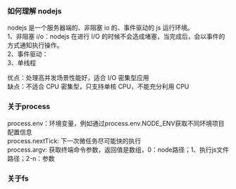### 如何理解 nodejs

nodejs 是一个服务器端的、非阻塞 io 的、事件驱动的 js 运行环境。  
1、非阻塞 i/o：nodejs 在进行 I/O 的时候不会造成堵塞，当完成后，会以事件的方式通知执行操作。  
2、事件驱动：  
3、单线程

优点：处理高并发场景性能好，适合 I/O 密集型应用  
缺点：不适合 CPU 密集型，只支持单核 CPU，不能充分利用 CPU  

### 关于process

process.env：环境变量，例如通过process.env.NODE_ENV获取不同环境项目配置信息  
process.nextTick: 下一次微任务尽可能快的执行  
process.argv: 获取终端命令参数，返回值是数组，0：node路径；1、执行js文件路径；2-n：参数  

### 关于fs


